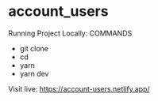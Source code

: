 # account_users

Running Project Locally: COMMANDS

- git clone <project>
- cd <project>
- yarn
- yarn dev


Visit live: 
https://account-users.netlify.app/
